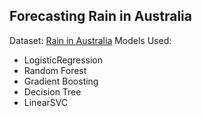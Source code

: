 ## Forecasting Rain in Australia
Dataset: [Rain in Australia](https://www.kaggle.com/datasets/jsphyg/weather-dataset-rattle-package)
Models Used:
- LogisticRegression
- Random Forest
- Gradient Boosting
- Decision Tree
- LinearSVC